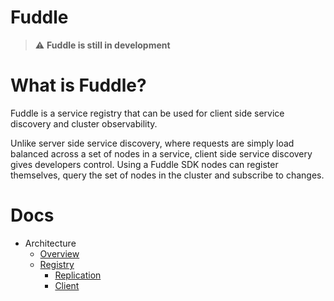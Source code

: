 # Fuddle
> :warning: **Fuddle is still in development**

# What is Fuddle?
Fuddle is a service registry that can be used for client side service discovery
and cluster observability.

Unlike server side service discovery, where requests are simply load balanced
across a set of nodes in a service, client side service discovery gives
developers control. Using a Fuddle SDK nodes can register themselves, query the
set of nodes in the cluster and subscribe to changes.

# Docs
* Architecture
	* [Overview](./docs/architecture/overview.md)
	* [Registry](./docs/architecture/registry/registry.md)
		* [Replication](./docs/architecture/registry/replication.md)
		* [Client](./docs/architecture/registry/client.md)
